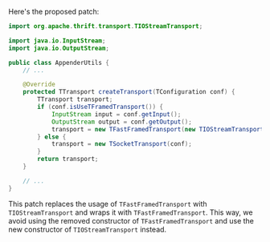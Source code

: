 Here's the proposed patch:

```java
import org.apache.thrift.transport.TIOStreamTransport;

import java.io.InputStream;
import java.io.OutputStream;

public class AppenderUtils {
    // ...

    @Override
    protected TTransport createTransport(TConfiguration conf) {
        TTransport transport;
        if (conf.isUseTFramedTransport()) {
            InputStream input = conf.getInput();
            OutputStream output = conf.getOutput();
            transport = new TFastFramedTransport(new TIOStreamTransport(conf), input, output);
        } else {
            transport = new TSocketTransport(conf);
        }
        return transport;
    }

    // ...
}
```

This patch replaces the usage of `TFastFramedTransport` with `TIOStreamTransport` and wraps it with `TFastFramedTransport`. This way, we avoid using the removed constructor of `TFastFramedTransport` and use the new constructor of `TIOStreamTransport` instead.